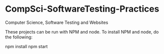 # CompSci-SoftwareTesting-Practices
Computer Science, Software Testing and Websites

These projects can be run with NPM and node.
To install NPM and node, do the following: 

npm install
npm start